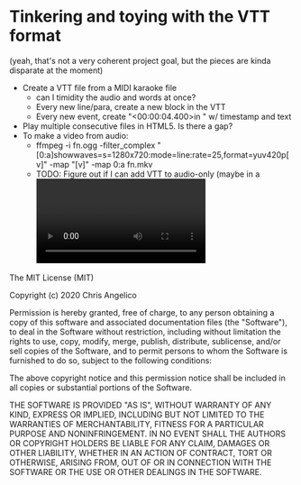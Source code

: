 Tinkering and toying with the VTT format
========================================

(yeah, that's not a very coherent project goal, but the pieces are kinda
disparate at the moment)

* Create a VTT file from a MIDI karaoke file
  - can I timidity the audio and words at once?
  - Every new line/para, create a new block in the VTT
  - Every new event, create "<00:00:04.400><c>in </c>" w/ timestamp and text
* Play multiple consecutive files in HTML5. Is there a gap?
* To make a video from audio:
  - ffmpeg -i fn.ogg -filter_complex "[0:a]showwaves=s=1280x720:mode=line:rate=25,format=yuv420p[v]" -map "[v]" -map 0:a fn.mkv
  - TODO: Figure out if I can add VTT to audio-only (maybe in a <video> tag still)


The MIT License (MIT)

Copyright (c) 2020 Chris Angelico

Permission is hereby granted, free of charge, to any person obtaining a copy
of this software and associated documentation files (the "Software"), to deal
in the Software without restriction, including without limitation the rights
to use, copy, modify, merge, publish, distribute, sublicense, and/or sell
copies of the Software, and to permit persons to whom the Software is
furnished to do so, subject to the following conditions:

The above copyright notice and this permission notice shall be included in all
copies or substantial portions of the Software.

THE SOFTWARE IS PROVIDED "AS IS", WITHOUT WARRANTY OF ANY KIND, EXPRESS OR
IMPLIED, INCLUDING BUT NOT LIMITED TO THE WARRANTIES OF MERCHANTABILITY,
FITNESS FOR A PARTICULAR PURPOSE AND NONINFRINGEMENT. IN NO EVENT SHALL THE
AUTHORS OR COPYRIGHT HOLDERS BE LIABLE FOR ANY CLAIM, DAMAGES OR OTHER
LIABILITY, WHETHER IN AN ACTION OF CONTRACT, TORT OR OTHERWISE, ARISING FROM,
OUT OF OR IN CONNECTION WITH THE SOFTWARE OR THE USE OR OTHER DEALINGS IN THE
SOFTWARE.
